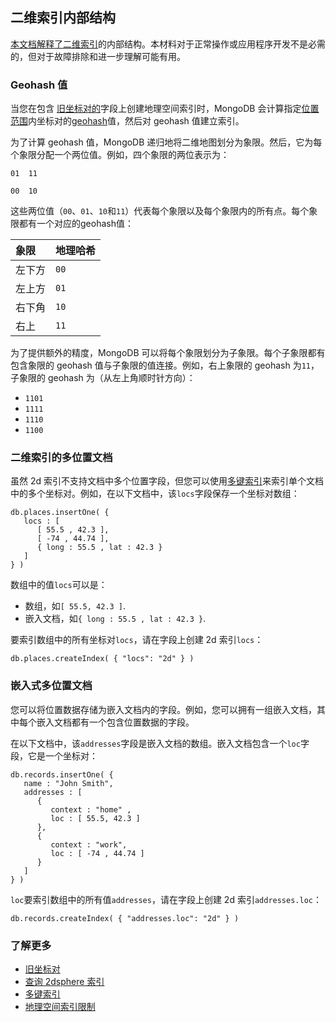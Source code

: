 ## 二维索引内部结构

[本文档解释了二维索引](https://www.mongodb.com/docs/v7.0/core/indexes/index-types/geospatial/2d/#std-label-2d-index)的内部结构。本材料对于正常操作或应用程序开发不是必需的，但对于故障排除和进一步理解可能有用。

### Geohash 值

当您在包含 [旧坐标对的](https://www.mongodb.com/docs/v7.0/reference/glossary/#std-term-legacy-coordinate-pairs)字段上创建地理空间索引时，MongoDB 会计算指定[位置范围](https://www.mongodb.com/docs/v7.0/tutorial/build-a-2d-index/#std-label-geospatial-indexes-range)内坐标对的[geohash](https://www.mongodb.com/docs/v7.0/reference/glossary/#std-term-geohash)值，然后对 geohash 值建立索引。

为了计算 geohash 值，MongoDB 递归地将二维地图划分为象限。然后，它为每个象限分配一个两位值。例如，四个象限的两位表示为：

```
01  11

00  10
```

这些两位值（`00`、`01`、`10`和`11`）代表每个象限以及每个象限内的所有点。每个象限都有一个对应的geohash值：

| 象限   | 地理哈希 |
| :----- | :------- |
| 左下方 | `00`     |
| 左上方 | `01`     |
| 右下角 | `10`     |
| 右上   | `11`     |

为了提供额外的精度，MongoDB 可以将每个象限划分为子象限。每个子象限都有包含象限的 geohash 值与子象限的值连接。例如，右上象限的 geohash 为`11`，子象限的 geohash 为（从左上角顺时针方向）：

- `1101`
- `1111`
- `1110`
- `1100`

### 二维索引的多位置文档

虽然 2d 索引不支持文档中多个位置字段，但您可以使用[多键索引](https://www.mongodb.com/docs/v7.0/core/indexes/index-types/index-multikey/#std-label-index-type-multi-key)来索引单个文档中的多个坐标对。例如，在以下文档中，该`locs`字段保存一个坐标对数组：

```
db.places.insertOne( {
   locs : [
      [ 55.5 , 42.3 ],
      [ -74 , 44.74 ],
      { long : 55.5 , lat : 42.3 }
   ]
} )
```

数组中的值`locs`可以是：

- 数组，如`[ 55.5, 42.3 ]`.
- 嵌入文档，如`{ long : 55.5 , lat : 42.3 }`.

要索引数组中的所有坐标对`locs`，请在字段上创建 2d 索引`locs`：

```
db.places.createIndex( { "locs": "2d" } )
```

### 嵌入式多位置文档

您可以将位置数据存储为嵌入文档内的字段。例如，您可以拥有一组嵌入文档，其中每个嵌入文档都有一个包含位置数据的字段。

在以下文档中，该`addresses`字段是嵌入文档的数组。嵌入文档包含一个`loc`字段，它是一个坐标对：

```
db.records.insertOne( {
   name : "John Smith",
   addresses : [
      {
         context : "home" ,
         loc : [ 55.5, 42.3 ]
      },
      {
         context : "work",
         loc : [ -74 , 44.74 ]
      }
   ]
} )
```

`loc`要索引数组中的所有值`addresses`，请在字段上创建 2d 索引`addresses.loc`：

```
db.records.createIndex( { "addresses.loc": "2d" } )
```

### 了解更多

- [旧坐标对](https://www.mongodb.com/docs/v7.0/geospatial-queries/#std-label-geospatial-legacy)
- [查询 2dsphere 索引](https://www.mongodb.com/docs/v7.0/core/indexes/index-types/geospatial/2dsphere/query/#std-label-2dsphere-index-query)
- [多键索引](https://www.mongodb.com/docs/v7.0/core/indexes/index-types/index-multikey/#std-label-index-type-multikey)
- [地理空间索引限制](https://www.mongodb.com/docs/v7.0/core/indexes/index-types/geospatial/restrictions/#std-label-geospatial-restrictions)